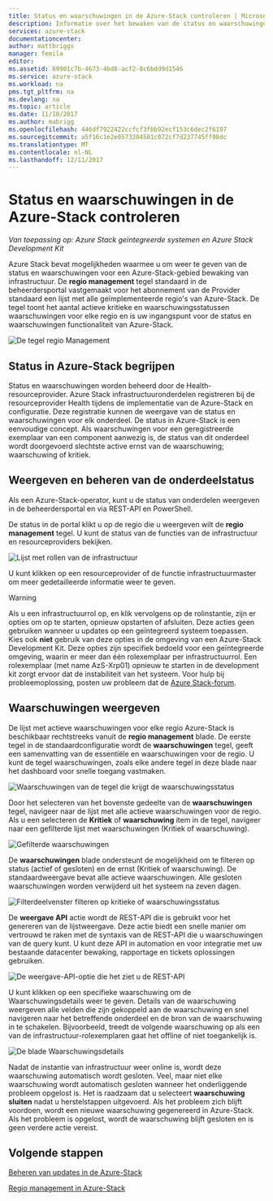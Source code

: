 ```yaml
---
title: Status en waarschuwingen in de Azure-Stack controleren | Microsoft Docs
description: Informatie over het bewaken van de status en waarschuwingen in de Azure-Stack.
services: azure-stack
documentationcenter: 
author: mattbriggs
manager: femila
editor: 
ms.assetid: 69901c7b-4673-4bd8-acf2-8c6bdd9d1546
ms.service: azure-stack
ms.workload: na
pms.tgt_pltfrm: na
ms.devlang: na
ms.topic: article
ms.date: 11/10/2017
ms.author: mabrigg
ms.openlocfilehash: 446df7922422ccfcf3fbb92ecf153c6dec2f6197
ms.sourcegitcommit: a5f16c1e2e0573204581c072cf7d237745ff98dc
ms.translationtype: MT
ms.contentlocale: nl-NL
ms.lasthandoff: 12/11/2017
---
```

# <a name="monitor-health-and-alerts-in-azure-stack"></a>Status en waarschuwingen in de Azure-Stack controleren

*Van toepassing op: Azure Stack geïntegreerde systemen en Azure Stack Development Kit*

Azure Stack bevat mogelijkheden waarmee u om weer te geven van de status en waarschuwingen voor een Azure-Stack-gebied bewaking van infrastructuur. De **regio management** tegel standaard in de beheerdersportal vastgemaakt voor het abonnement van de Provider standaard een lijst met alle geïmplementeerde regio's van Azure-Stack. De tegel toont het aantal actieve kritieke en waarschuwingsstatussen waarschuwingen voor elke regio en is uw ingangspunt voor de status en waarschuwingen functionaliteit van Azure-Stack.

 ![De tegel regio Management](media/azure-stack-monitor-health/image1.png)

 ## <a name="understand-health-in-azure-stack"></a>Status in Azure-Stack begrijpen

 Status en waarschuwingen worden beheerd door de Health-resourceprovider. Azure Stack infrastructuuronderdelen registreren bij de resourceprovider Health tijdens de implementatie van de Azure-Stack en configuratie. Deze registratie kunnen de weergave van de status en waarschuwingen voor elk onderdeel. De status in Azure-Stack is een eenvoudige concept. Als waarschuwingen voor een geregistreerde exemplaar van een component aanwezig is, de status van dit onderdeel wordt doorgevoerd slechtste active ernst van de waarschuwing; waarschuwing of kritiek.
 
 ## <a name="view-and-manage-component-health-state"></a>Weergeven en beheren van de onderdeelstatus
 
 Als een Azure-Stack-operator, kunt u de status van onderdelen weergeven in de beheerdersportal en via REST-API en PowerShell.
 
De status in de portal klikt u op de regio die u weergeven wilt de **regio management** tegel. U kunt de status van de functies van de infrastructuur en resourceproviders bekijken.

![Lijst met rollen van de infrastructuur](media/azure-stack-monitor-health/image2.png)

U kunt klikken op een resourceprovider of de functie infrastructuurmaster om meer gedetailleerde informatie weer te geven.

> [!WARNING]
>Als u een infrastructuurrol op, en klik vervolgens op de rolinstantie, zijn er opties om op te starten, opnieuw opstarten of afsluiten. Deze acties geen gebruiken wanneer u updates op een geïntegreerd systeem toepassen. Kies ook **niet** gebruik van deze opties in de omgeving van een Azure-Stack Development Kit. Deze opties zijn specifiek bedoeld voor een geïntegreerde omgeving, waarin er meer dan één rolexemplaar per infrastructuurrol. Een rolexemplaar (met name AzS-Xrp01) opnieuw te starten in de development kit zorgt ervoor dat de instabiliteit van het systeem. Voor hulp bij probleemoplossing, posten uw probleem dat de [Azure Stack-forum](https://aka.ms/azurestackforum).
>
 
## <a name="view-alerts"></a>Waarschuwingen weergeven

De lijst met actieve waarschuwingen voor elke regio Azure-Stack is beschikbaar rechtstreeks vanuit de **regio management** blade. De eerste tegel in de standaardconfiguratie wordt de **waarschuwingen** tegel, geeft een samenvatting van de essentiële en waarschuwingen voor de regio. U kunt de tegel waarschuwingen, zoals elke andere tegel in deze blade naar het dashboard voor snelle toegang vastmaken.   

![Waarschuwingen van de tegel die krijgt de waarschuwingsstatus](media/azure-stack-monitor-health/image3.png)

Door het selecteren van het bovenste gedeelte van de **waarschuwingen** tegel, navigeer naar de lijst met alle actieve waarschuwingen voor de regio. Als u een selecteren de **Kritiek** of **waarschuwing** item in de tegel, navigeer naar een gefilterde lijst met waarschuwingen (Kritiek of waarschuwing). 

![Gefilterde waarschuwingen](media/azure-stack-monitor-health/image4.png)
  
De **waarschuwingen** blade ondersteunt de mogelijkheid om te filteren op status (actief of gesloten) en de ernst (Kritiek of waarschuwing). De standaardweergave bevat alle actieve waarschuwingen. Alle gesloten waarschuwingen worden verwijderd uit het systeem na zeven dagen.

![Filterdeelvenster filteren op kritieke of waarschuwingsstatus](media/azure-stack-monitor-health/image5.png)

De **weergave API** actie wordt de REST-API die is gebruikt voor het genereren van de lijstweergave. Deze actie biedt een snelle manier om vertrouwd te raken met de syntaxis van de REST-API die u waarschuwingen van de query kunt. U kunt deze API in automation en voor integratie met uw bestaande datacenter bewaking, rapportage en tickets oplossingen gebruiken. 

![De weergave-API-optie die het ziet u de REST-API](media/azure-stack-monitor-health/image6.png)

U kunt klikken op een specifieke waarschuwing om de Waarschuwingsdetails weer te geven. Details van de waarschuwing weergeven alle velden die zijn gekoppeld aan de waarschuwing en snel navigeren naar het betreffende onderdeel en de bron van de waarschuwing in te schakelen. Bijvoorbeeld, treedt de volgende waarschuwing op als een van de infrastructuur-rolexemplaren gaat het offline of niet toegankelijk is.  

![De blade Waarschuwingsdetails](media/azure-stack-monitor-health/image7.png)

Nadat de instantie van infrastructuur weer online is, wordt deze waarschuwing automatisch wordt gesloten. Veel, maar niet elke waarschuwing wordt automatisch gesloten wanneer het onderliggende probleem opgelost is. Het is raadzaam dat u selecteert **waarschuwing sluiten** nadat u herstelstappen uitgevoerd. Als het probleem zich blijft voordoen, wordt een nieuwe waarschuwing gegenereerd in Azure-Stack. Als het probleem is opgelost, wordt de waarschuwing blijft gesloten en is geen verdere actie vereist.

## <a name="next-steps"></a>Volgende stappen

[Beheren van updates in de Azure-Stack](azure-stack-updates.md)

[Regio management in Azure-Stack](azure-stack-region-management.md)
